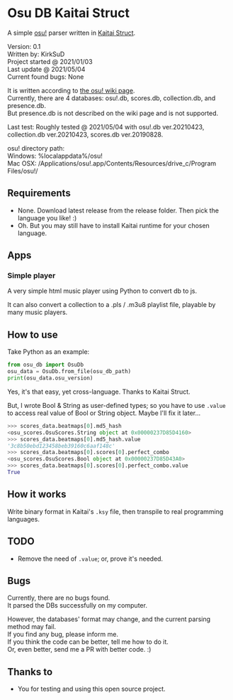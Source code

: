 # Osu DB Kaitai Struct

A simple [osu!](https://osu.ppy.sh) parser written in [Kaitai Struct](https://kaitai.io/).

Version: 0.1  
Written by: KirkSuD  
Project started @ 2021/01/03  
Last update @ 2021/05/04  
Current found bugs: None

It is written according to [the osu! wiki page](https://osu.ppy.sh/help/wiki/osu!_File_Formats/Db_(file_format)).  
Currently, there are 4 databases: osu!.db, scores.db, collection.db, and presence.db.  
But presence.db is not described on the wiki page and is not supported.

Last test: Roughly tested @ 2021/05/04
 with osu!.db ver.20210423, collection.db ver.20210423, scores.db ver.20190828.

osu! directory path:  
Windows: %localappdata%/osu!  
Mac OSX: /Applications/osu!.app/Contents/Resources/drive_c/Program Files/osu!/

## Requirements

* None. Download latest release from the release folder. Then pick the language you like! :)
* Oh. But you may still have to install Kaitai runtime for your chosen language.

## Apps

### Simple player

A very simple html music player using Python to convert db to js.

It can also convert a collection to a .pls / .m3u8 playlist file, playable by many music players.

## How to use

Take Python as an example:

```py
from osu_db import OsuDb
osu_data = OsuDb.from_file(osu_db_path)
print(osu_data.osu_version)
```

Yes, it's that easy, yet cross-language. Thanks to Kaitai Struct.

But, I wrote Bool & String as user-defined types; so you have to use `.value` to access real value of Bool or String object. Maybe I'll fix it later...

```py
>>> scores_data.beatmaps[0].md5_hash
<osu_scores.OsuScores.String object at 0x00000237D85D4160>
>>> scores_data.beatmaps[0].md5_hash.value
'3c8b50ebd123458beb39160c6aaf148c'
>>> scores_data.beatmaps[0].scores[0].perfect_combo
<osu_scores.OsuScores.Bool object at 0x00000237D85D43A0>
>>> scores_data.beatmaps[0].scores[0].perfect_combo.value
True
```

## How it works

Write binary format in Kaitai's `.ksy` file, then transpile to real programming languages.

## TODO

* Remove the need of `.value`; or, prove it's needed.

## Bugs

Currently, there are no bugs found.  
It parsed the DBs successfully on my computer.

However, the databases' format may change, and the current parsing method may fail.  
If you find any bug, please inform me.  
If you think the code can be better, tell me how to do it.  
Or, even better, send me a PR with better code. :)

## Thanks to

* You for testing and using this open source project.
